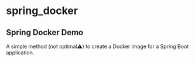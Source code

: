 # spring_docker
## Spring Docker Demo

A simple method (not optimal⚠️) to create a Docker image for a Spring Boot application.
